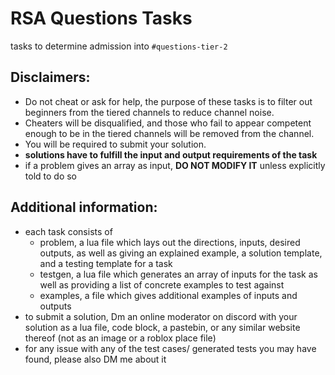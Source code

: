# RSA Questions Tasks

tasks to determine admission into `#questions-tier-2`


## Disclaimers: 
- Do not cheat or ask for help, the purpose of these tasks is to filter out beginners from the tiered channels to reduce channel noise.
- Cheaters will be disqualified, and those who fail to appear competent enough to be in the tiered channels will be removed from the channel.
- You will be required to submit your solution.
- **solutions have to fulfill the input and output requirements of the task**
- if a problem gives an array as input, **DO NOT MODIFY IT** unless explicitly told to do so

## Additional information:
- each task consists of 
   - problem, a lua file which lays out the directions, inputs, desired outputs, as well as giving an explained example, a solution template, and a testing template for a task
   - testgen, a lua file which generates an array of inputs for the task as well as providing a list of concrete examples to test against
   - examples, a file which gives additional examples of inputs and outputs
- to submit a solution, Dm an online moderator on discord with your solution as a lua file, code block, a pastebin, or any similar website thereof (not as an image or a roblox place file)
- for any issue with any of the test cases/ generated tests you may have found, please also DM me about it
